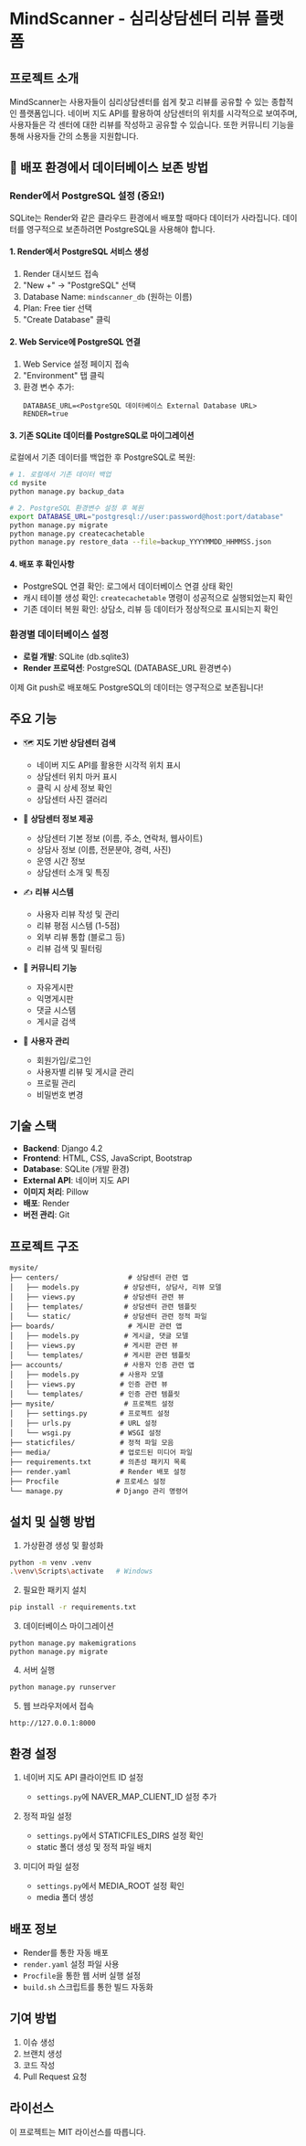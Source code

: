 # MindScanner - 심리상담센터 리뷰 플랫폼

## 프로젝트 소개
MindScanner는 사용자들이 심리상담센터를 쉽게 찾고 리뷰를 공유할 수 있는 종합적인 플랫폼입니다. 네이버 지도 API를 활용하여 상담센터의 위치를 시각적으로 보여주며, 사용자들은 각 센터에 대한 리뷰를 작성하고 공유할 수 있습니다. 또한 커뮤니티 기능을 통해 사용자들 간의 소통을 지원합니다.

## 🚀 배포 환경에서 데이터베이스 보존 방법

### Render에서 PostgreSQL 설정 (중요!)

SQLite는 Render와 같은 클라우드 환경에서 배포할 때마다 데이터가 사라집니다. 
데이터를 영구적으로 보존하려면 PostgreSQL을 사용해야 합니다.

#### 1. Render에서 PostgreSQL 서비스 생성
1. Render 대시보드 접속
2. "New +" → "PostgreSQL" 선택
3. Database Name: `mindscanner_db` (원하는 이름)
4. Plan: Free tier 선택
5. "Create Database" 클릭

#### 2. Web Service에 PostgreSQL 연결
1. Web Service 설정 페이지 접속
2. "Environment" 탭 클릭
3. 환경 변수 추가:
   ```
   DATABASE_URL=<PostgreSQL 데이터베이스 External Database URL>
   RENDER=true
   ```

#### 3. 기존 SQLite 데이터를 PostgreSQL로 마이그레이션
로컬에서 기존 데이터를 백업한 후 PostgreSQL로 복원:

```bash
# 1. 로컬에서 기존 데이터 백업
cd mysite
python manage.py backup_data

# 2. PostgreSQL 환경변수 설정 후 복원
export DATABASE_URL="postgresql://user:password@host:port/database"
python manage.py migrate
python manage.py createcachetable
python manage.py restore_data --file=backup_YYYYMMDD_HHMMSS.json
```

#### 4. 배포 후 확인사항
- PostgreSQL 연결 확인: 로그에서 데이터베이스 연결 상태 확인
- 캐시 테이블 생성 확인: `createcachetable` 명령이 성공적으로 실행되었는지 확인
- 기존 데이터 복원 확인: 상담소, 리뷰 등 데이터가 정상적으로 표시되는지 확인

### 환경별 데이터베이스 설정
- **로컬 개발**: SQLite (db.sqlite3)
- **Render 프로덕션**: PostgreSQL (DATABASE_URL 환경변수)

이제 Git push로 배포해도 PostgreSQL의 데이터는 영구적으로 보존됩니다!

## 주요 기능
- 🗺️ **지도 기반 상담센터 검색**
  - 네이버 지도 API를 활용한 시각적 위치 표시
  - 상담센터 위치 마커 표시
  - 클릭 시 상세 정보 확인
  - 상담센터 사진 갤러리

- 📝 **상담센터 정보 제공**
  - 상담센터 기본 정보 (이름, 주소, 연락처, 웹사이트)
  - 상담사 정보 (이름, 전문분야, 경력, 사진)
  - 운영 시간 정보
  - 상담센터 소개 및 특징

- ✍️ **리뷰 시스템**
  - 사용자 리뷰 작성 및 관리
  - 리뷰 평점 시스템 (1-5점)
  - 외부 리뷰 통합 (블로그 등)
  - 리뷰 검색 및 필터링

- 💬 **커뮤니티 기능**
  - 자유게시판
  - 익명게시판
  - 댓글 시스템
  - 게시글 검색

- 👤 **사용자 관리**
  - 회원가입/로그인
  - 사용자별 리뷰 및 게시글 관리
  - 프로필 관리
  - 비밀번호 변경

## 기술 스택
- **Backend**: Django 4.2
- **Frontend**: HTML, CSS, JavaScript, Bootstrap
- **Database**: SQLite (개발 환경)
- **External API**: 네이버 지도 API
- **이미지 처리**: Pillow
- **배포**: Render
- **버전 관리**: Git

## 프로젝트 구조
```
mysite/
├── centers/                 # 상담센터 관련 앱
│   ├── models.py           # 상담센터, 상담사, 리뷰 모델
│   ├── views.py            # 상담센터 관련 뷰
│   ├── templates/          # 상담센터 관련 템플릿
│   └── static/             # 상담센터 관련 정적 파일
├── boards/                  # 게시판 관련 앱
│   ├── models.py           # 게시글, 댓글 모델
│   ├── views.py            # 게시판 관련 뷰
│   └── templates/          # 게시판 관련 템플릿
├── accounts/               # 사용자 인증 관련 앱
│   ├── models.py          # 사용자 모델
│   ├── views.py           # 인증 관련 뷰
│   └── templates/         # 인증 관련 템플릿
├── mysite/                 # 프로젝트 설정
│   ├── settings.py        # 프로젝트 설정
│   ├── urls.py            # URL 설정
│   └── wsgi.py            # WSGI 설정
├── staticfiles/           # 정적 파일 모음
├── media/                 # 업로드된 미디어 파일
├── requirements.txt       # 의존성 패키지 목록
├── render.yaml            # Render 배포 설정
├── Procfile              # 프로세스 설정
└── manage.py             # Django 관리 명령어
```

## 설치 및 실행 방법

1. 가상환경 생성 및 활성화
```bash
python -m venv .venv
.\venv\Scripts\activate   # Windows
```

2. 필요한 패키지 설치
```bash
pip install -r requirements.txt
```

3. 데이터베이스 마이그레이션
```bash
python manage.py makemigrations
python manage.py migrate
```

4. 서버 실행
```bash
python manage.py runserver
```

5. 웹 브라우저에서 접속
```
http://127.0.0.1:8000
```

## 환경 설정
1. 네이버 지도 API 클라이언트 ID 설정
   - `settings.py`에 NAVER_MAP_CLIENT_ID 설정 추가

2. 정적 파일 설정
   - `settings.py`에서 STATICFILES_DIRS 설정 확인
   - static 폴더 생성 및 정적 파일 배치

3. 미디어 파일 설정
   - `settings.py`에서 MEDIA_ROOT 설정 확인
   - media 폴더 생성

## 배포 정보
- Render를 통한 자동 배포
- `render.yaml` 설정 파일 사용
- `Procfile`을 통한 웹 서버 실행 설정
- `build.sh` 스크립트를 통한 빌드 자동화

## 기여 방법
1. 이슈 생성
2. 브랜치 생성
3. 코드 작성
4. Pull Request 요청

## 라이선스
이 프로젝트는 MIT 라이선스를 따릅니다. 